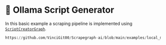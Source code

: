 # 🧐 Ollama Script Generator

In this basic example a scraping pipeline is implemented using [`ScriptCreatorGraph`](/docs/Graphs/script_creator_graph).

```python reference title="Ollama Script Generator"
https://github.com/VinciGit00/Scrapegraph-ai/blob/main/examples/local_models/script_generator_ollama.py
```